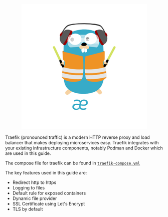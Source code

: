 <p align="center">
<img height="400" title="Traefik" src="/assets/img/traefik.logo-dark.png" alt="">
</p>

Traefik (pronounced traffic) is a modern HTTP reverse proxy and load balancer that makes deploying microservices 
easy. Traefik integrates with your existing infrastructure components, notably Podman and Docker which are used in 
this guide.

The compose file for traefik can be found in [`traefik-compose.yml`](/services/traefik/traefik-compose.yml)

The key features used in this guide are:

- Redirect http to https
- Logging to files
- Default rule for exposed containers
- Dynamic file provider
- SSL Certificate using Let's Encrypt
- TLS by default

